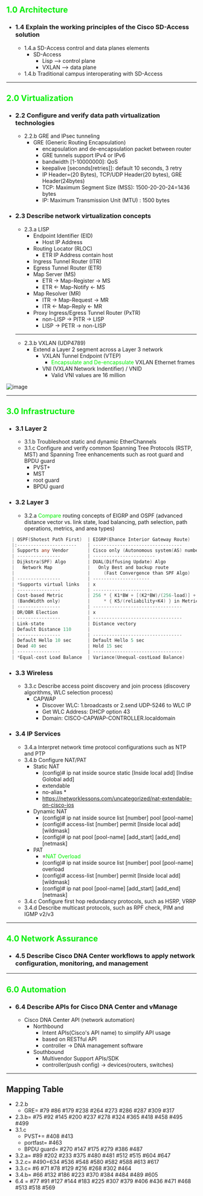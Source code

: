 ## <font color=ntgreen>1.0 Architecture</font>
* ### 1.4 Explain the working principles of the Cisco SD-Access solution
    * 1.4.a SD-Access control and data planes elements
        * SD-Access
            * Lisp  --> control plane
            * VXLAN --> data plane
    * 1.4.b Traditional campus interoperating with SD-Access
---
## <font color=ntgreen>2.0 Virtualization</font>
* ### 2.2 Configure and verify data path virtualization technologies
    * 2.2.b GRE and IPsec tunneling
       * GRE (Generic Routing Encapsulation)
          * encapsulation and de-encapsulation packet between router
          * GRE tunnels support IPv4 or IPv6
          * bandwidth [1-10000000]: QoS
          * keepalive [seconds[retries]]: default 10 seconds, 3 retry
          * IP Header=(20 Bytes), TCP/UDP Header(20 bytes), GRE Header(24bytes)
          * TCP: Maximum Segment Size (MSS): 1500-20-20-24=1436 bytes
          * IP: Maximum Transmission Unit (MTU) : 1500 bytes
* ### 2.3 Describe network virtualization concepts
    * 2.3.a LISP
        * Endpoint Identifier (EID)
            * Host IP Address
        * Routing Locator (RLOC)
            * ETR IP Address contain host
        * Ingress Tunnel Router (ITR)
        * Egress Tunnel Router (ETR)
        * Map Server (MS)
            * ETR -> Map-Register -> MS
            * ETR <- Map-Notify <- MS
        * Map Resolver (MR)
            * ITR -> Map-Request -> MR
            * ITR <- Map-Reply <- MR
        * Proxy Ingress/Egress Tunnel Router (PxTR)
            * non-LISP -> PITR -> LISP
            * LISP -> PETR -> non-LISP
    ---
    * 2.3.b VXLAN (UDP4789)
        * Extend a Layer 2 segment across a Layer 3 network
            * VXLAN Tunnel Endpoint (VTEP)
                * <font color=ntgreen>Encapsulate and De-encapsulate</font> VXLAN Ethernet frames 
            * VNI (VXLAN Network Indentifier) / VNID
                * Valid VNI values are 16 million

![image](https://github.com/0xPK/CCIE-EI-DC/blob/main/ENCOR-v1.1/pics/vxlan%20frame.png)

---
## <font color=ntgreen>3.0 Infrastructure</font>
* ### 3.1 Layer 2
    * 3.1.b Troubleshoot static and dynamic EtherChannels
    * 3.1.c Configure and verify common Spanning Tree Protocols (RSTP, MST) and Spanning Tree enhancements such as root guard and BPDU guard
       * PVST+
       * MST
       * root guard
       * BPDU guard
* ### 3.2 Layer 3
    * 3.2.a <font color=ntgreen>Compare</font> routing concepts of EIGRP and OSPF (advanced distance vector vs. link state, load balancing, path selection, path operations, metrics, and area types)<a name="vs."></a> 
```go
  | OSPF(Shotest Path First)  | EIGRP(Ehance Interior Gateway Route)                |
  |:----------------------    | ---------------------------------                   |
  | Supports any Vendor       | Cisco only (Autonomous system(AS) number)           |
  | ----------------          | -----------------------                             |
  | Dijkstra(SPF) Algo        | DUAL(Diffusing Update) Algo                         |
  |   Network Map             |   Only Best and backup route                        |
  |                           |     (Fast Convergence than SPF Algo)                |
  | ----------------          | ---------------------                               |
  | *Supports virtual links   | x                                                   |
  | ----------------          | ----------------------                              |
  | Cost-based Metric         | 256 * { K1*BW + [(K2*BW)/(256-load)] + (K3*delay) } |
  | (BandWidth only)          |     * { K5/(reliability+K4) } in Metric             |
  | ----------------          | ---------------------------------                   |
  | DR/DBR Election           | x                                                   |
  | ----------------          | ---------------------------------                   |
  | Link-state                | Distance vectory                                    |
  | Default Distance 110      |                                                     |
  | ----------------          | ---------------------------------                   |
  | Default Hello 10 sec      | Default Hello 5 sec                                 |
  | Dead 40 sec               | Hold 15 sec                                         |
  | ----------------          | ---------------------------------                   |
  | *Equal-cost Load Balance  | Variance(Unequal-costLoad Balance)                  |
```

* ### 3.3 Wireless
    * 3.3.c Describe access point discovery and join process (discovery algorithms, WLC selection process)
      * CAPWAP
         *  Discover WLC: 1.broadcasts or 2.send UDP-5246 to WLC IP
         *  Get WLC Address: DHCP option 43
         *  Domain: CISCO-CAPWAP-CONTROLLER.localdomain
* ### 3.4 IP Services
    * 3.4.a Interpret network time protocol configurations such as NTP and PTP
    * 3.4.b Configure NAT/PAT 
        * Static NAT
            * (config)# ip nat inside source static [Inside local add] [Indise Golobal add]
            * extendable
            * no-alias
               *    
            * https://networklessons.com/uncategorized/nat-extendable-on-cisco-ios
        * Dynamic NAT
            * (config)# ip nat inside source list [number] pool [pool-name]
            * (config)# access-list [number] permit [Inside local add] [wildmask]
            * (config)# ip nat pool [pool-name] [add_start] [add_end] [netmask]
        * PAT
            * =<font color=ntgreen>NAT Overload</font>
            * (config)# ip nat inside source list [number] pool [pool-name] overload
            * (config)# access-list [number] permit [Inside local add] [wildmask]
            * (config)# ip nat pool [pool-name] [add_start] [add_end] [netmask]
    * 3.4.c Configure first hop redundancy protocols, such as HSRP, VRRP
    * 3.4.d Describe multicast protocols, such as RPF check, PIM and IGMP v2/v3
---
## <font color=ntgreen>4.0 Network Assurance</font>
* ### 4.5 Describe Cisco DNA Center workflows to apply network configuration, monitoring, and management
---
## <font color=ntgreen>6.0 Automation</font>
* ### 6.4 Describe APIs for Cisco DNA Center and vManage
   * Cisco DNA Center API (network automation)
      * Northbound
         * Intent APIs(Cisco's API name) to simplify API usage
         * based on RESTful API
         * controller -> DNA management software
      * Southbound
         * Multivendor Support APIs/SDK
         * controller(push config) -> devices(routers, switches)
---
## Mapping Table
* 2.2.b
   * GRE= #79 #86 #179 #238 #264 #273 #286 #287 #309 #317
* 2.3.b= #75 #92 #145 #200 #237 #278 #324 #365 #418 #458 #495 #499
* 3.1.c
   * PVST+= #408 #413
   * portfast= #463
   * BPDU guard= #270 #147 #175 #279 #386 #487
* 3.2.a= #89 #202 #233 #375 #480 #481 #512 #515 #604 #647
* 3.2.c= #490=634 #536 #548 #580 #582 #588 #613 #617 
* 3.3.c= #6 #71 #78 #129 #216 #268 #302 #464
* 3.4.b= #66 #132 #186 #223 #370 #384 #484 #489 #605
* 6.4 = #77 #91 #127 #144 #183 #225 #307 #379 #406 #436 #471 #468 #513 #518 #569
